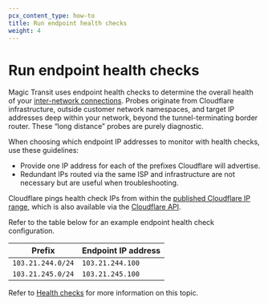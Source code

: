 ```yaml
---
pcx_content_type: how-to
title: Run endpoint health checks
weight: 4
---
```


# Run endpoint health checks

Magic Transit uses endpoint health checks to determine the overall health of your [inter-network connections](/magic-transit/reference/tunnels-and-encapsulation/). Probes originate from Cloudflare infrastructure, outside customer network namespaces, and target IP addresses deep within your network, beyond the tunnel-terminating border router. These “long distance” probes are purely diagnostic.

When choosing which endpoint IP addresses to monitor with health checks, use these guidelines:

- Provide one IP address for each of the prefixes Cloudflare will advertise.
- Redundant IPs routed via the same ISP and infrastructure are not necessary but are useful when troubleshooting.

Cloudflare pings health check IPs from within the [published Cloudflare IP range](https://www.cloudflare.com/ips/), which is also available via the [Cloudflare API](https://developers.cloudflare.com/api/operations/cloudflare-i-ps-cloudflare-ip-details).

Refer to the table below for an example endpoint health check configuration.

| Prefix            | Endpoint IP address |
| ----------------- | ------------------- |
| `103.21.244.0/24` | `103.21.244.100`    | 
| `103.21.245.0/24` | `103.21.245.100`    |

Refer to [Health checks](/magic-transit/reference/health-checks/) for more information on this topic.